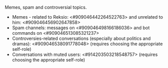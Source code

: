 Memes, spam and controversial topics.
- Memes - related to Reksio: <#909046442264522763> and unrelated to him: <#909046456902647858>
- Spam channels: messages on <#909046498166186036> and bot commands on <#909046513085321237>
- Controversies-related conversations (especially about politics and dramas): <#909046538091778048> (requires choosing the appropriate self-role)
- Conversations with muted users: <#914203503218548757> (requires choosing the appropriate self-role)